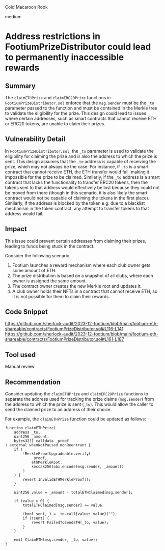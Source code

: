 Cold Macaroon Rook

medium

# Address restrictions in FootiumPrizeDistributor could lead to permanently inaccessible rewards

## Summary

The `claimETHPrize` and `claimERC20Prize` functions in `FootiumPrizeDistributor.sol` enforce that the `msg.sender` must be the `_to` parameter passed to the function and must be contained in the Merkle tree to validate the eligibility for the prize. This design could lead to issues where certain addresses, such as smart contracts that cannot receive ETH or ERC20 tokens, are unable to claim their prizes.

## Vulnerability Detail

In `FootiumPrizeDistributor.sol`, the `_to` parameter is used to validate the eligibility for claiming the prize and is also the address to which the prize is sent. This design assumes that the `_to` address is capable of receiving the prize, which may not always be the case. For instance, if `_to` is a smart contract that cannot receive ETH, the ETH transfer would fail, making it impossible for the prize to be claimed. Similarly, if the `_to` address is a smart contract that lacks the functionality to transfer ERC20 tokens, then the tokens sent to that address would effectively be lost because they could not be moved from there (though in this scenario, it is also likely the smart contract would not be capable of claiming the tokens in the first place). Similarly, if the address is blocked by the token e.g. due to a blacklist mechanism in the token contract, any attempt to transfer tokens to that address would fail.

## Impact

This issue could prevent certain addresses from claiming their prizes, leading to funds being stuck in the contract.

Consider the following scenario:
1. Footium launches a reward mechanism where each club owner gets some amount of ETH.
2. The prize distribution is based on a snapshot of all clubs, where each owner is assigned the same amount.
3. The contract owner creates the new Merkle root and updates it.
4. A club owner holds their NFTs in a contract that cannot receive ETH, so it is not possible for them to claim their rewards.

## Code Snippet

https://github.com/sherlock-audit/2023-12-footium/blob/main/footium-eth-shareable/contracts/FootiumPrizeDistributor.sol#L116-L141
https://github.com/sherlock-audit/2023-12-footium/blob/main/footium-eth-shareable/contracts/FootiumPrizeDistributor.sol#L161-L187

## Tool used

Manual review

## Recommendation

Consider updating the `claimETHPrize` and `claimERC20Prize` functions to separate the address used for tracking the prize claims (`msg.sender`) from the address to which the prize is sent (`_to`). This would allow the caller to send the claimed prize to an address of their choice.

For example, the `claimETHPrize` function could be updated as follows:

```solidity
function claimETHPrize(
    address _to,
    uint256 _amount,
    bytes32[] calldata _proof
) external whenNotPaused nonReentrant {
    if (
        !MerkleProofUpgradeable.verify(
            _proof,
            ethMerkleRoot,
            keccak256(abi.encode(msg.sender, _amount))
        )
    ) {
        revert InvalidETHMerkleProof();
    }

    uint256 value = _amount - totalETHClaimed[msg.sender];

    if (value > 0) {
        totalETHClaimed[msg.sender] += value;

        (bool sent, ) = _to.call{value: value}("");
        if (!sent) {
            revert FailedToSendETH(_to, value);
        }
    }

    emit ClaimETH(msg.sender, _to, value);
}
```